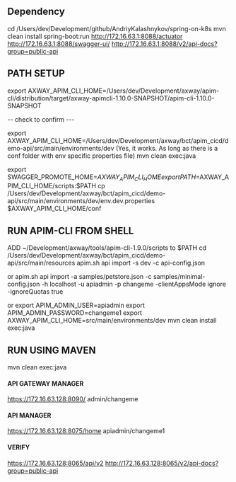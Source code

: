 ## Dependency
cd /Users/dev/Development/github/AndriyKalashnykov/spring-on-k8s
mvn clean install spring-boot:run
http://172.16.63.1:8088/actuator
http://172.16.63.1:8088/swagger-ui/
http://172.16.63.1:8088/v2/api-docs?group=public-api


## PATH SETUP
export AXWAY_APIM_CLI_HOME=/Users/dev/Development/axway/apim-cli/distribution/target/axway-apimcli-1.10.0-SNAPSHOT/apim-cli-1.10.0-SNAPSHOT

-- check to confirm ---

export AXWAY_APIM_CLI_HOME=/Users/dev/Development/axway/bct/apim_cicd/demo-api/src/main/environments/dev (Yes, it works. As long as there is a conf folder with env specific properties file)
mvn clean exec:java

export SWAGGER_PROMOTE_HOME=$AXWAY_APIM_CLI_HOME
export PATH=$AXWAY_APIM_CLI_HOME/scripts:$PATH
cp /Users/dev/Development/axway/bct/apim_cicd/demo-api/src/main/environments/dev/env.dev.properties $AXWAY_APIM_CLI_HOME/conf

## RUN APIM-CLI FROM SHELL
ADD ~/Development/axway/tools/apim-cli-1.9.0/scripts to $PATH
cd /Users/dev/Development/axway/bct/apim_cicd/demo-api/src/main/resources
apim.sh api import -s dev -c api-config.json

or
apim.sh api import -a samples/petstore.json -c samples/minimal-config.json -h localhost -u apiadmin -p changeme -clientAppsMode ignore -ignoreQuotas true


or
export APIM_ADMIN_USER=apiadmin
export APIM_ADMIN_PASSWORD=changeme1
export AXWAY_APIM_CLI_HOME=src/main/environments/dev
mvn clean install exec:java

## RUN USING MAVEN
mvn clean exec:java


#### API GATEWAY MANAGER
https://172.16.63.128:8090/
admin/changeme

#### API MANAGER
https://172.16.63.128:8075/home
apiadmin/changeme1


#### VERIFY
https://172.16.63.128:8065/api/v2
http://172.16.63.128:8065/v2/api-docs?group=public-api